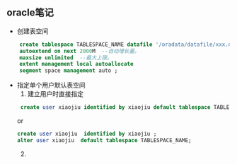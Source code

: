 ## oracle笔记

- 创建表空间   
```sql
    create tablespace TABLESPACE_NAME datafile '/oradata/datafile/xxx.dbf' size 1024m --表空间默认初始值。
    autoextend on next 2000M  --自动增长量。
    maxsize unlimited  --最大上限。
    extent management local autoallocate   
    segment space management auto ;
``` 
- 指定单个用户默认表空间   
   1. 建立用户时直接指定
   ```sql 
    create user xiaojiu identified by xiaojiu default tablespace TABLESPACE_NAME;
    ```
    or
    ```sql 
    create user xiaojiu  identified by xiaojiu ;                         
    alter user xiaojiu  default tablespace TABLESPACE_NAME;
    ```
    2. 